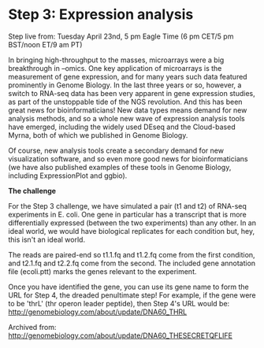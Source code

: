 Step 3: Expression analysis
===========================

Step live from: Tuesday April 23nd, 5 pm Eagle Time (6 pm CET/5 pm BST/noon ET/9 am PT)

In bringing high-throughput to the masses, microarrays were a big breakthrough in –omics. One key application of microarrays is the measurement of gene expression, and for many years such data featured prominently in Genome Biology. In the last three years or so, however, a switch to RNA-seq data has been very apparent in gene expression studies, as part of the unstoppable tide of the NGS revolution. And this has been great news for bioinformaticians! New data types means demand for new analysis methods, and so a whole new wave of expression analysis tools have emerged, including the widely used DEseq and the Cloud-based Myrna, both of which we published in Genome Biology.

Of course, new analysis tools create a secondary demand for new visualization software, and so even more good news for bioinformaticians (we have also published examples of these tools in Genome Biology, including ExpressionPlot and ggbio).

**The challenge**

For the Step 3 challenge, we have simulated a pair (t1 and t2) of RNA-seq experiments in E. coli. One gene in particular has a transcript that is more differentially expressed (between the two experiments) than any other. In an ideal world, we would have biological replicates for each condition but, hey, this isn't an ideal world.

The reads are paired-end so t1.1.fq and t1.2.fq come from the first condition, and t2.1.fq and t2.2.fq come from the second. The included gene annotation file (ecoli.ptt) marks the genes relevant to the experiment.

Once you have identified the gene, you can use its gene name to form the URL for Step 4, the dreaded penultimate step! For example, if the gene were to be 'thrL' (thr operon leader peptide), then Step 4's URL would be: http://genomebiology.com/about/update/DNA60_THRL

Archived from: http://genomebiology.com/about/update/DNA60_THESECRETQFLIFE
